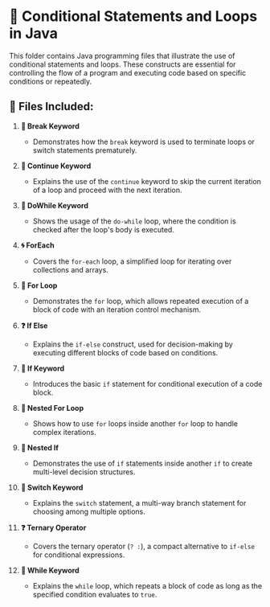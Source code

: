 # 🔄 Conditional Statements and Loops in Java

This folder contains Java programming files that illustrate the use of conditional statements and loops. These constructs are essential for controlling the flow of a program and executing code based on specific conditions or repeatedly.

## 📂 Files Included:

1. **🔑 Break Keyword**

   - Demonstrates how the `break` keyword is used to terminate loops or switch statements prematurely.

2. **🔄 Continue Keyword**

   - Explains the use of the `continue` keyword to skip the current iteration of a loop and proceed with the next iteration.

3. **🔁 DoWhile Keyword**

   - Shows the usage of the `do-while` loop, where the condition is checked after the loop's body is executed.

4. **🌀 ForEach**

   - Covers the `for-each` loop, a simplified loop for iterating over collections and arrays.

5. **🔂 For Loop**

   - Demonstrates the `for` loop, which allows repeated execution of a block of code with an iteration control mechanism.

6. **❓ If Else**

   - Explains the `if-else` construct, used for decision-making by executing different blocks of code based on conditions.

7. **🔑 If Keyword**

   - Introduces the basic `if` statement for conditional execution of a code block.

8. **🔗 Nested For Loop**

   - Shows how to use `for` loops inside another `for` loop to handle complex iterations.

9. **🔀 Nested If**

   - Demonstrates the use of `if` statements inside another `if` to create multi-level decision structures.

10. **🔀 Switch Keyword**

    - Explains the `switch` statement, a multi-way branch statement for choosing among multiple options.

11. **❓ Ternary Operator**

    - Covers the ternary operator (`? :`), a compact alternative to `if-else` for conditional expressions.

12. **🔄 While Keyword**
    - Explains the `while` loop, which repeats a block of code as long as the specified condition evaluates to `true`.
